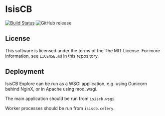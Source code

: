 # IsisCB 

[![Build Status](https://travis-ci.org/upconsulting/IsisCB.svg?branch=develop)](https://travis-ci.org/upconsulting/IsisCB) <img alt="GitHub release" src="https://img.shields.io/github/release/upconsulting/isisCB">

## License

This software is licensed under the terms of the The MIT License. For more
information, see ``LICENSE.md`` in this repository.

## Deployment

IsisCB Explore can be run as a WSGI application, e.g. using Gunicorn behind
NginX, or in Apache using mod_wsgi.

The main application should be run from ``isiscb.wsgi``.

Worker processes should be run from ``isiscb.celery``.


